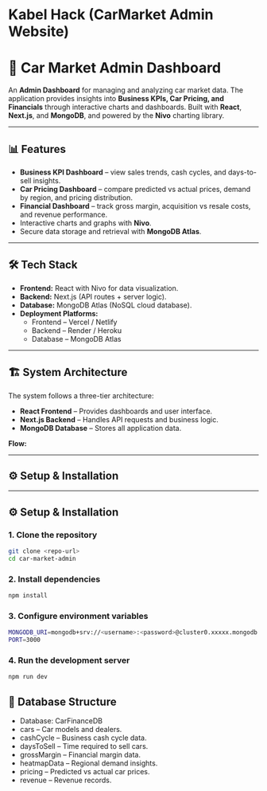 # Kabel Hack (CarMarket Admin Website)

# 🚗 Car Market Admin Dashboard  

An **Admin Dashboard** for managing and analyzing car market data. The application provides insights into **Business KPIs, Car Pricing, and Financials** through interactive charts and dashboards. Built with **React**, **Next.js**, and **MongoDB**, and powered by the **Nivo** charting library.  

---

## 📊 Features  
- **Business KPI Dashboard** – view sales trends, cash cycles, and days-to-sell insights.  
- **Car Pricing Dashboard** – compare predicted vs actual prices, demand by region, and pricing distribution.  
- **Financial Dashboard** – track gross margin, acquisition vs resale costs, and revenue performance.  
- Interactive charts and graphs with **Nivo**.  
- Secure data storage and retrieval with **MongoDB Atlas**.  

---

## 🛠️ Tech Stack  
- **Frontend:** React with Nivo for data visualization.  
- **Backend:** Next.js (API routes + server logic).  
- **Database:** MongoDB Atlas (NoSQL cloud database).  
- **Deployment Platforms:**  
  - Frontend – Vercel / Netlify  
  - Backend – Render / Heroku  
  - Database – MongoDB Atlas  

---

## 🏗️ System Architecture  
The system follows a three-tier architecture:  

- **React Frontend** – Provides dashboards and user interface.  
- **Next.js Backend** – Handles API requests and business logic.  
- **MongoDB Database** – Stores all application data.  

**Flow:**  

---

## ⚙️ Setup & Installation  


---

## ⚙️ Setup & Installation  

### 1. Clone the repository  
```bash
git clone <repo-url>
cd car-market-admin
```

### 2. Install dependencies
```bash
npm install
```

### 3. Configure environment variables
```bash
MONGODB_URI=mongodb+srv://<username>:<password>@cluster0.xxxxx.mongodb.net/CarFinanceDB
PORT=3000
```

### 4. Run the development server
```bash
npm run dev
```

## 📂 Database Structure
- Database: CarFinanceDB
- cars – Car models and dealers.
- cashCycle – Business cash cycle data.
- daysToSell – Time required to sell cars.
- grossMargin – Financial margin data.
- heatmapData – Regional demand insights.
- pricing – Predicted vs actual car prices.
- revenue – Revenue records.


